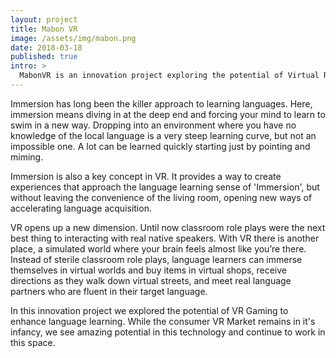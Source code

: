```yaml
---
layout: project
title: Mabon VR
image: /assets/img/mabon.png
date: 2018-03-18
published: true
intro: >
  MabonVR is an innovation project exploring the potential of Virtual Reality gaming for enhancing language learning. 
---
```


Immersion has long been the killer approach to learning languages. Here, immersion means diving in at the deep end and forcing your mind to learn to swim in a new way. Dropping into an environment where you have no knowledge of the local language is a very steep learning curve, but not an impossible one. A lot can be learned quickly starting just by pointing and miming.

Immersion is also a key concept in VR. It provides a way to create experiences that approach the language learning sense of 'Immersion', but without leaving the convenience of the living room, opening new ways of accelerating language acquisition.

VR opens up a new dimension. Until now classroom role plays were the next best thing to interacting with real native speakers. With VR there is another place, a simulated world where your brain feels almost like you’re there. Instead of sterile classroom role plays, language learners can immerse themselves in virtual worlds and buy items in virtual shops, receive directions as they walk down virtual streets, and meet real language partners who are fluent in their target language.

In this innovation project we explored the potential of VR Gaming to enhance language learning. While the consumer VR Market remains in it's infancy, we see amazing potential in this technology and continue to work in this space. 

[1]:https://steemit.com/vr/@astralship/is-language-learning-a-killer-app-for-vr
